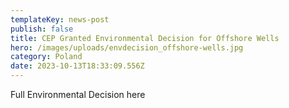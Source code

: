 ```yaml
---
templateKey: news-post
publish: false
title: CEP Granted Environmental Decision for Offshore Wells
hero: /images/uploads/envdecision_offshore-wells.jpg
category: Poland
date: 2023-10-13T18:33:09.556Z
---
```

Full Environmental Decision here
